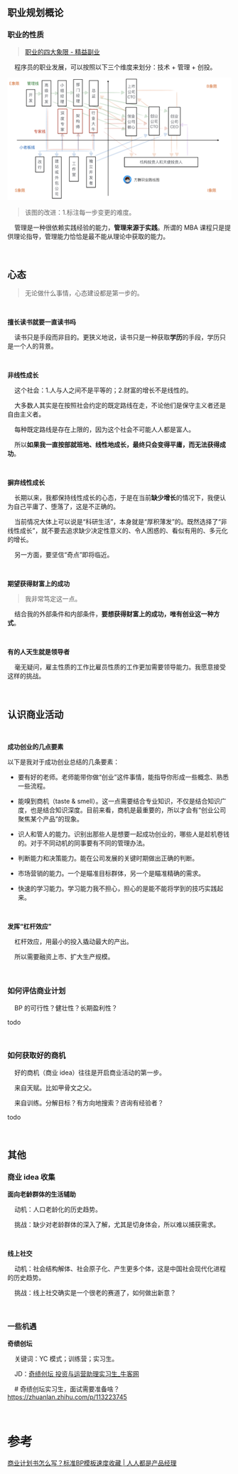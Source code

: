 ## 职业规划概论

### 职业的性质

> [职业的四大象限 - 精益副业](http://r.ftqq.com/lean-side-bussiness/010101.html)

    程序员的职业发展，可以按照以下三个维度来划分：技术 + 管理 + 创投。

![](asset/img/职业的四大象限.jpg)

> 该图的改进：1.标注每一步变更的难度。

    管理是一种很依赖实践经验的能力，**管理来源于实践**。所谓的 MBA 课程只是提供理论指导，管理能力恰恰是最不能从理论中获取的能力。

    

## 心态

> 无论做什么事情，心态建设都是第一步的。

    

**擅长读书就要一直读书吗**

    读书只是手段而非目的。更狭义地说，读书只是一种获取**学历**的手段，学历只是一个人的背景。

    

**非线性成长**

    这个社会：1.人与人之间不是平等的；2.财富的增长不是线性的。

    大多数人其实是在按照社会约定的既定路线在走，不论他们是保守主义者还是自由主义者。

    每种既定路线是存在上限的，因为这个社会不可能人人都是富人。

    所以**如果我一直按部就班地、线性地成长，最终只会变得平庸，而无法获得成功**。

    

**摒弃线性成长**

    长期以来，我都保持线性成长的心态，于是在当前**缺少增长**的情况下，我便认为自己平庸了、堕落了，这是不正确的。

    当前情况大体上可以说是“科研生活”，本身就是“厚积薄发”的。既然选择了“非线性成长”，就不要去追求缺少决定性意义的、令人困惑的、看似有用的、多元化的增长。

    另一方面，要坚信“奇点”即将临近。

    

**期望获得财富上的成功**

> 我非常笃定这一点。

    结合我的外部条件和内部条件，**要想获得财富上的成功，唯有创业这一种方式**。

    

**有的人天生就是领导者**

    毫无疑问，雇主性质的工作比雇员性质的工作更加需要领导能力。我愿意接受这样的挑战。

    

## 认识商业活动

    

**成功创业的几点要素**

以下是我对于成功创业总结的几条要素：

- 要有好的老师。老师能带你做“创业”这件事情，能指导你形成一些概念、熟悉一些流程。

- 能嗅到商机（taste & smell）。这一点需要结合专业知识，不仅是结合知识广度，也是结合知识深度。目前来看，商机是最重要的，所以才会有“创业公司聚焦某个产品”的现象。

- 识人和管人的能力。识别出那些人是想要一起成功创业的，哪些人是趁机卷钱的。对于不同动机的同事要有不同的管理办法。

- 判断能力和决策能力。能在公司发展的关键时期做出正确的判断。

- 市场营销的能力。一个是瞄准目标群体，另一个是瞄准精确的需求。

- 快速的学习能力。学习能力我不担心，担心的是能不能将学到的技巧实践起来。

    

**发挥“杠杆效应”**

    杠杆效应，用最小的投入撬动最大的产出。

    所以需要融资上市、扩大生产规模。

    

### 如何评估商业计划

    BP 的可行性？健壮性？长期盈利性？

todo

    

### 如何获取好的商机

    好的商机（商业 idea）往往是开启商业活动的第一步。

    来自天赋。比如甲骨文之父。

    来自训练。分解目标？有方向地搜索？咨询有经验者？

todo

    

## 其他

### 商业 idea 收集

**面向老龄群体的生活辅助**

    动机：人口老龄化的历史趋势。

    挑战：缺少对老龄群体的深入了解，尤其是切身体会，所以难以捕获需求。

    

**线上社交**

    动机：社会结构解体、社会原子化、产生更多个体，这是中国社会现代化进程的历史趋势。

    挑战：线上社交确实是一个很老的赛道了，如何做出新意？

    

### 一些机遇

**奇绩创坛**

    关键词：YC 模式；训练营；实习生。

    JD：[奇绩创坛 投资与运营助理实习生_牛客网](https://www.nowcoder.com/discuss/502207941508857856)

    # 奇绩创坛实习生，面试需要准备啥？ https://zhuanlan.zhihu.com/p/113223745

    

# 参考

[商业计划书怎么写？标准BP模板速度收藏 | 人人都是产品经理](https://www.woshipm.com/chuangye/178440.html)
